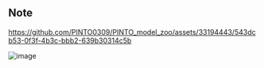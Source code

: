 ## Note

https://github.com/PINTO0309/PINTO_model_zoo/assets/33194443/543dcb53-0f3f-4b3c-bbb2-639b30314c5b

![image](https://github.com/PINTO0309/PINTO_model_zoo/assets/33194443/e7b69a59-6089-4ec0-9559-683f46835a53)
